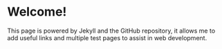 # Welcome!

This page is powered by Jekyll and the GitHub repository, it allows me to add useful links and multiple test pages to assist in web development.
